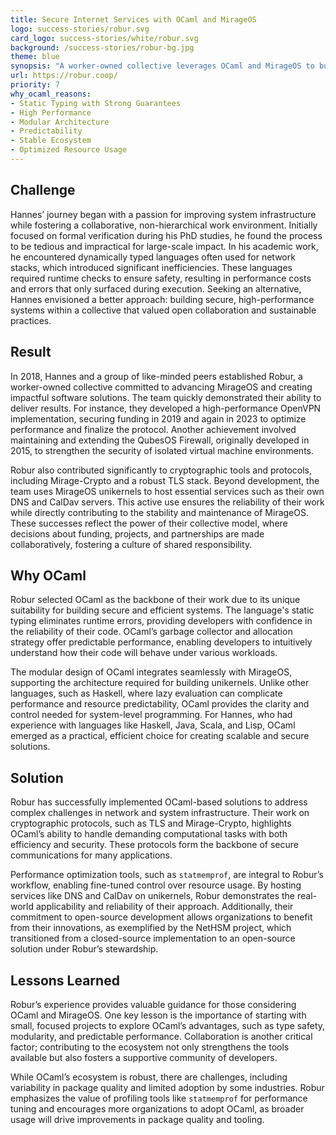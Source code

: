 ```yaml
---
title: Secure Internet Services with OCaml and MirageOS
logo: success-stories/robur.svg
card_logo: success-stories/white/robur.svg
background: /success-stories/robur-bg.jpg
theme: blue
synopsis: "A worker-owned collective leverages OCaml and MirageOS to build secure, high-performance, and resource-efficient software solutions"
url: https://robur.coop/
priority: 7
why_ocaml_reasons:
- Static Typing with Strong Guarantees
- High Performance
- Modular Architecture
- Predictability
- Stable Ecosystem
- Optimized Resource Usage
---
```


## Challenge
Hannes’ journey began with a passion for improving system infrastructure while fostering a collaborative, non-hierarchical work environment. Initially focused on formal verification during his PhD studies, he found the process to be tedious and impractical for large-scale impact. In his academic work, he encountered dynamically typed languages often used for network stacks, which introduced significant inefficiencies. These languages required runtime checks to ensure safety, resulting in performance costs and errors that only surfaced during execution. Seeking an alternative, Hannes envisioned a better approach: building secure, high-performance systems within a collective that valued open collaboration and sustainable practices.

## Result
In 2018, Hannes and a group of like-minded peers established Robur, a worker-owned collective committed to advancing MirageOS and creating impactful software solutions. The team quickly demonstrated their ability to deliver results. For instance, they developed a high-performance OpenVPN implementation, securing funding in 2019 and again in 2023 to optimize performance and finalize the protocol. Another achievement involved maintaining and extending the QubesOS Firewall, originally developed in 2015, to strengthen the security of isolated virtual machine environments.

Robur also contributed significantly to cryptographic tools and protocols, including Mirage-Crypto and a robust TLS stack. Beyond development, the team uses MirageOS unikernels to host essential services such as their own DNS and CalDav servers. This active use ensures the reliability of their work while directly contributing to the stability and maintenance of MirageOS. These successes reflect the power of their collective model, where decisions about funding, projects, and partnerships are made collaboratively, fostering a culture of shared responsibility.

## Why OCaml
Robur selected OCaml as the backbone of their work due to its unique suitability for building secure and efficient systems. The language's static typing eliminates runtime errors, providing developers with confidence in the reliability of their code. OCaml’s garbage collector and allocation strategy offer predictable performance, enabling developers to intuitively understand how their code will behave under various workloads.

The modular design of OCaml integrates seamlessly with MirageOS, supporting the architecture required for building unikernels. Unlike other languages, such as Haskell, where lazy evaluation can complicate performance and resource predictability, OCaml provides the clarity and control needed for system-level programming. For Hannes, who had experience with languages like Haskell, Java, Scala, and Lisp, OCaml emerged as a practical, efficient choice for creating scalable and secure solutions.

## Solution
Robur has successfully implemented OCaml-based solutions to address complex challenges in network and system infrastructure. Their work on cryptographic protocols, such as TLS and Mirage-Crypto, highlights OCaml’s ability to handle demanding computational tasks with both efficiency and security. These protocols form the backbone of secure communications for many applications.

Performance optimization tools, such as `statmemprof`, are integral to Robur’s workflow, enabling fine-tuned control over resource usage. By hosting services like DNS and CalDav on unikernels, Robur demonstrates the real-world applicability and reliability of their approach. Additionally, their commitment to open-source development allows organizations to benefit from their innovations, as exemplified by the NetHSM project, which transitioned from a closed-source implementation to an open-source solution under Robur’s stewardship.

## Lessons Learned
Robur’s experience provides valuable guidance for those considering OCaml and MirageOS. One key lesson is the importance of starting with small, focused projects to explore OCaml’s advantages, such as type safety, modularity, and predictable performance. Collaboration is another critical factor; contributing to the ecosystem not only strengthens the tools available but also fosters a supportive community of developers.

While OCaml’s ecosystem is robust, there are challenges, including variability in package quality and limited adoption by some industries. Robur emphasizes the value of profiling tools like `statmemprof` for performance tuning and encourages more organizations to adopt OCaml, as broader usage will drive improvements in package quality and tooling.
